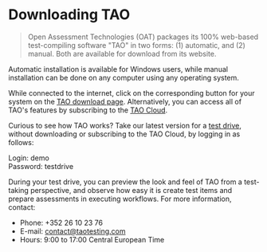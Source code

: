 <!--
    created_at: 2016-12-15
    authors:         
      - Catherine Pease
--> 

# Downloading TAO

>Open Assessment Technologies (OAT) packages its 100% web-based test-compiling software "TAO" in two forms: (1) automatic, and (2) manual. Both are available for download from its website.

Automatic installation is available for Windows users, while manual installation can be done on any computer using any operating system. 

While connected to the internet, click on the corresponding button for your system on the [TAO download page](http://www.taotesting.com/get-tao/official-tao-packages/). Alternatively, you can access all of TAO's features by subscribing to the [TAO Cloud](http://www.taotesting.com/support/professional-services/hosting-services-custom-offer-request-form/).

Curious to see how TAO works? Take our latest version for a [test drive](http://www.taotesting.com/get-tao/take-test-drive/), without downloading or subscribing to the TAO Cloud, by logging in as follows:

   Login:   demo
<br>Password:   testdrive

During your test drive, you can preview the look and feel of TAO from a test-taking perspective, and observe how easy it is create test items and prepare assessments in executing workflows. For more information, contact: 

- Phone: +352 26 10 23 76
- E-mail: [contact@taotesting.com](mailto:contact@taotesting.com)
- Hours: 9:00 to 17:00 Central European Time

